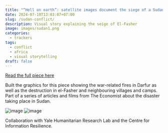 ```yaml
---
title: "“Hell on earth”: satellite images document the siege of a Sudanese city"
date: 2024-07-10T13:03:07+07:00
slug: /sudan-conflict/
description: Visual story explaining the seige of El-Fasher
image: images/sudan1.png
categories:
  - trackers
tags:
  - conflict
  - africa
  - visual storytelling
draft: false
---
```


[Read the full piece here](https://www.economist.com/interactive/briefing/2024/08/29/satellite-images-siege-sudan-darfur-el-fasher?app=core)

Built the graphics for this piece showing the war-related fires in Darfur as well as the destruction in el-Fasher and neighbouring villages and camps. Part of a series of articles and films from The Economist about the disaster taking place in Sudan.

![image](/images/sudan2.png)
![image](/images/sudan3.png)

Collaboration with Yale Humanitarian Research Lab and the Centre for Information Resilience.
